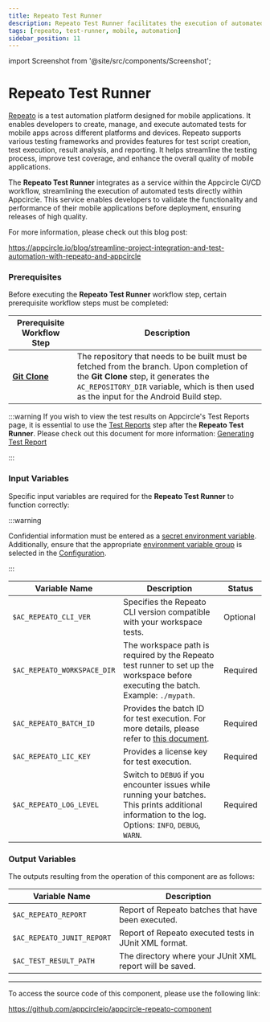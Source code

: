 ```yaml
---
title: Repeato Test Runner
description: Repeato Test Runner facilitates the execution of automated tests for mobile applications directly within Appcircle.
tags: [repeato, test-runner, mobile, automation]
sidebar_position: 11
---
```


import Screenshot from '@site/src/components/Screenshot';

# Repeato Test Runner

[Repeato](https://www.repeato.app) is a test automation platform designed for mobile applications. It enables developers to create, manage, and execute automated tests for mobile apps across different platforms and devices. Repeato supports various testing frameworks and provides features for test script creation, test execution, result analysis, and reporting. It helps streamline the testing process, improve test coverage, and enhance the overall quality of mobile applications.

The **Repeato Test Runner** integrates as a service within the Appcircle CI/CD workflow, streamlining the execution of automated tests directly within Appcircle. This service enables developers to validate the functionality and performance of their mobile applications before deployment, ensuring releases of high quality.

For more information, please check out this blog post:

https://appcircle.io/blog/streamline-project-integration-and-test-automation-with-repeato-and-appcircle

### Prerequisites

Before executing the **Repeato Test Runner** workflow step, certain prerequisite workflow steps must be completed:

| Prerequisite Workflow Step | Description                                                                                   |
| -------------------------- | --------------------------------------------------------------------------------------------- |
| [**Git Clone**](/workflows/common-workflow-steps/#git-clone) | The repository that needs to be built must be fetched from the branch. Upon completion of the **Git Clone** step, it generates the `AC_REPOSITORY_DIR` variable, which is then used as the input for the Android Build step. |

<Screenshot url='https://cdn.appcircle.io/docs/assets/common-workflow-components-repeato_1.png'/>

:::warning
If you wish to view the test results on Appcircle's Test Reports page, it is essential to use the [Test Reports](https://github.com/appcircleio/appcircle-test-report-component) step after the **Repeato Test Runner**. Please check out this document for more information: [Generating Test Report](/continuous-testing/android-testing/running-android-unit-tests#generating-test-report)

<Screenshot url='https://cdn.appcircle.io/docs/assets/android-workflow-components-android-unit-tests_2.png'/>
:::

### Input Variables

Specific input variables are required for the **Repeato Test Runner** to function correctly:

<Screenshot url='https://cdn.appcircle.io/docs/assets/common-workflow-components-repeato_2.png'/>

:::warning

Confidential information must be entered as a [secret environment variable](/environment-variables/managing-variables#adding-key-and-text-based-value-pairs). Additionally, ensure that the appropriate [environment variable group](/environment-variables/managing-variables#using-environment-variable-groups-in-builds) is selected in the [Configuration](/build/build-process-management/build-profile-configuration/).

:::

| Variable Name          | Description                                                                                         | Status   |
| ---------------------- | --------------------------------------------------------------------------------------------------- | -------- |
| `$AC_REPEATO_CLI_VER` | Specifies the Repeato CLI version compatible with your workspace tests.                             | Optional |
| `$AC_REPEATO_WORKSPACE_DIR` | The workspace path is required by the Repeato test runner to set up the workspace before executing the batch. Example: `./mypath`. | Required |
| `$AC_REPEATO_BATCH_ID` | Provides the batch ID for test execution. For more details, please refer to [this document](https://www.repeato.app/documentation/continuous-integration/#appcircle).                                                          | Required |
| `$AC_REPEATO_LIC_KEY` | Provides a license key for test execution.                                                       | Required |
| `$AC_REPEATO_LOG_LEVEL` | Switch to `DEBUG` if you encounter issues while running your batches. This prints additional information to the log. Options: `INFO`, `DEBUG`, `WARN`. | Required |

### Output Variables

The outputs resulting from the operation of this component are as follows:

| Variable Name              | Description                                                     |
| -------------------------- | --------------------------------------------------------------- |
| `$AC_REPEATO_REPORT`       | Report of Repeato batches that have been executed.                         |
| `$AC_REPEATO_JUNIT_REPORT` | Report of Repeato executed tests in JUnit XML format.              |
| `$AC_TEST_RESULT_PATH`     | The directory where your JUnit XML report will be saved.   |

---

To access the source code of this component, please use the following link:

https://github.com/appcircleio/appcircle-repeato-component